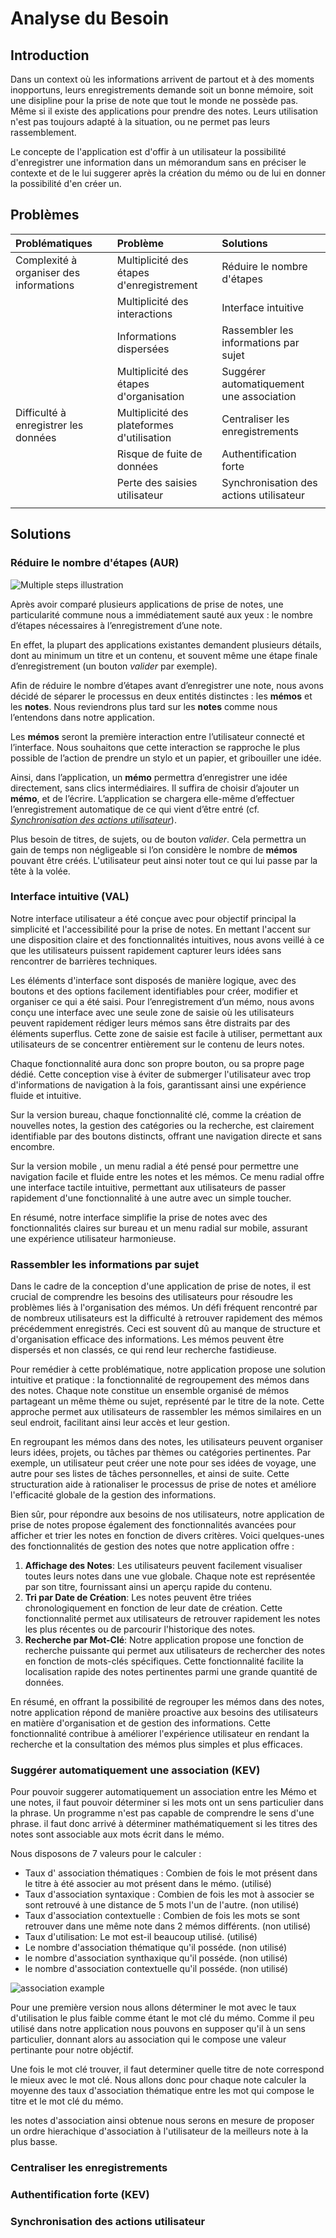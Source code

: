 # Analyse du Besoin

## Introduction

Dans un context où les informations arrivent de partout et à des moments inopportuns, leurs enregistrements demande soit un bonne mémoire, soit une disipline pour la prise de note que tout le monde ne possède pas. Même si il existe des applications pour prendre des notes. Leurs utilisation n'est pas toujours adapté à la situation, ou ne permet pas leurs rassemblement.

Le concepte de l'application est d'offir à un utilisateur la possibilité d'enregistrer une information dans un mémorandum sans en préciser le contexte et de le lui suggerer après la création du mémo ou de lui en donner la possibilité d'en créer un.

## Problèmes

|Problématiques                                             |Problème                                               |Solutions                                                        |
|:----------------------------------------------------------|:------------------------------------------------------|:----------------------------------------------------------------|
|Complexité à organiser des informations                    |Multiplicité des étapes d'enregistrement               | Réduire le nombre d'étapes                                      |
|                                                           |Multiplicité des interactions                          | Interface intuitive                                             |
|                                                           |Informations dispersées                                | Rassembler les informations par sujet                           |
|                                                           |Multiplicité des étapes d'organisation                 | Suggérer automatiquement une association                        |
|Difficulté à enregistrer les données                       |Multiplicité des plateformes d'utilisation             | Centraliser les enregistrements                                 |
|                                                           |Risque de fuite de données                             | Authentification forte                                          |
|                                                           |Perte des saisies utilisateur                          | Synchronisation des actions utilisateur                         |
||||

## Solutions

### Réduire le nombre d'étapes (AUR)

![Multiple steps illustration](assets/multiple-steps.png)

Après avoir comparé plusieurs applications de prise de notes, une particularité commune nous a immédiatement sauté aux yeux : le nombre d’étapes nécessaires à l’enregistrement d’une note.

En effet, la plupart des applications existantes demandent plusieurs détails, dont au minimum un titre et un contenu, et souvent même une étape finale d’enregistrement (un bouton *valider* par exemple).

Afin de réduire le nombre d’étapes avant d’enregistrer une note, nous avons décidé de séparer le processus en deux entités distinctes : les **mémos** et les **notes**. Nous reviendrons plus tard sur les **notes** comme nous l’entendons dans notre application.

Les **mémos** seront la première interaction entre l’utilisateur connecté et l’interface. Nous souhaitons que cette interaction se rapproche le plus possible de l’action de prendre un stylo et un papier, et gribouiller une idée.

Ainsi, dans l’application, un **mémo** permettra d’enregistrer une idée directement, sans clics intermédiaires. Il suffira de choisir d’ajouter un **mémo**, et de l’écrire. L’application se chargera elle-même d’effectuer l’enregistrement automatique de ce qui vient d’être entré (cf. [*Synchronisation des actions utilisateur*](#synchronisation-des-actions-utilisateur)).

Plus besoin de titres, de sujets, ou de bouton *valider*. Cela permettra un gain de temps non négligeable si l’on considère le nombre de **mémos** pouvant être créés. L'utilisateur peut ainsi noter tout ce qui lui passe par la tête à la volée.

### Interface intuitive (VAL)

Notre interface utilisateur a été conçue avec pour objectif principal la simplicité et l'accessibilité pour la prise de notes. En mettant l'accent sur une disposition claire et des fonctionnalités intuitives, nous avons veillé à ce que les utilisateurs puissent rapidement capturer leurs idées sans rencontrer de barrières techniques. 

Les éléments d'interface sont disposés de manière logique, avec des boutons et des options facilement identifiables pour créer, modifier et organiser ce qui a été saisi. Pour l’enregistrement d’un mémo, nous avons conçu une interface avec une seule zone de saisie où les utilisateurs peuvent rapidement rédiger leurs mémos sans être distraits par des éléments superflus. Cette zone de saisie est  facile à utiliser, permettant aux utilisateurs de se concentrer entièrement sur le contenu de leurs notes. 

Chaque fonctionnalité aura donc son propre bouton, ou sa propre page dédié. Cette conception vise à éviter de submerger l'utilisateur avec trop d'informations de navigation à la fois, garantissant ainsi une expérience fluide et intuitive. 

Sur la version bureau, chaque fonctionnalité clé, comme la création de nouvelles notes, la gestion des catégories ou la recherche, est clairement identifiable par des boutons distincts, offrant une navigation directe et sans encombre.  

Sur la version mobile ,  un menu radial a été pensé pour permettre une navigation facile et fluide entre les notes et les mémos. Ce menu radial offre une interface tactile intuitive, permettant aux utilisateurs de passer rapidement d'une fonctionnalité à une autre avec un simple toucher. 

En résumé, notre interface simplifie la prise de notes avec des fonctionnalités claires sur bureau et un menu radial sur mobile, assurant une expérience utilisateur harmonieuse.

### Rassembler les informations par sujet
Dans le cadre de la conception d'une application de prise de notes, il est crucial de comprendre les besoins des utilisateurs pour résoudre les problèmes liés à l'organisation des mémos. Un défi fréquent rencontré par de nombreux utilisateurs est la difficulté à retrouver rapidement des mémos précédemment enregistrés. Ceci est souvent dû au manque de structure et d'organisation efficace des informations. Les mémos peuvent être dispersés et non classés, ce qui rend leur recherche fastidieuse.

Pour remédier à cette problématique, notre application propose une solution intuitive et pratique : la fonctionnalité de regroupement des mémos dans des notes. Chaque note constitue un ensemble organisé de mémos partageant un même thème ou sujet, représenté par le titre de la note. Cette approche permet aux utilisateurs de rassembler les mémos similaires en un seul endroit, facilitant ainsi leur accès et leur gestion.

En regroupant les mémos dans des notes, les utilisateurs peuvent organiser leurs idées, projets, ou tâches par thèmes ou catégories pertinentes. Par exemple, un utilisateur peut créer une note pour ses idées de voyage, une autre pour ses listes de tâches personnelles, et ainsi de suite. Cette structuration aide à rationaliser le processus de prise de notes et améliore l'efficacité globale de la gestion des informations.

Bien sûr, pour répondre aux besoins de nos utilisateurs, notre application de prise de notes propose également des fonctionnalités avancées pour afficher et trier les notes en fonction de divers critères. Voici quelques-unes des fonctionnalités de gestion des notes que notre application offre :

1. **Affichage des Notes**: Les utilisateurs peuvent facilement visualiser toutes leurs notes dans une vue globale. Chaque note est représentée par son titre, fournissant ainsi un aperçu rapide du contenu.
2. **Tri par Date de Création**: Les notes peuvent être triées chronologiquement en fonction de leur date de création. Cette fonctionnalité permet aux utilisateurs de retrouver rapidement les notes les plus récentes ou de parcourir l'historique des notes.
3. **Recherche par Mot-Clé**: Notre application propose une fonction de recherche puissante qui permet aux utilisateurs de rechercher des notes en fonction de mots-clés spécifiques. Cette fonctionnalité facilite la localisation rapide des notes pertinentes parmi une grande quantité de données.

En résumé, en offrant la possibilité de regrouper les mémos dans des notes, notre application répond de manière proactive aux besoins des utilisateurs en matière d'organisation et de gestion des informations. Cette fonctionnalité contribue à améliorer l'expérience utilisateur en rendant la recherche et la consultation des mémos plus simples et plus efficaces.

### Suggérer automatiquement une association (KEV)

Pour pouvoir suggerer automatiquement un association entre les Mémo et une notes, il faut pouvoir déterminer si les mots ont un sens particulier dans la phrase. Un programme n'est pas capable de comprendre le sens d'une phrase. il faut donc arrivé à déterminer mathématiquement si les titres des notes sont associable aux mots écrit dans le mémo.

Nous disposons de 7 valeurs pour le calculer :

* Taux d' association thématiques : Combien de fois le mot présent dans le titre à été associer au mot présent dans le mémo. (utilisé)
* Taux d'association syntaxique : Combien de fois les mot à associer se sont retrouvé à une distance de 5 mots l'un de l'autre. (non utilisé)
* Taux d'association contextuelle : Combien de fois les mots se sont retrouver dans une même note dans 2 mémos différents. (non utilisé)
* Taux d'utilisation: Le mot est-il beaucoup utilisé. (utilisé)
* Le nombre d'association thématique qu'il posséde. (non utilisé)
* le nombre d'association synthaxique qu'il posséde. (non utilisé)
* le nombre d'association contextuelle qu'il posséde. (non utilisé)

![association example](assets/taux-d'assoc.jpg)

Pour une première version nous allons déterminer le mot avec le taux d'utilisation le plus faible comme étant le mot clé du mémo. Comme il peu utilisé dans notre application nous pouvons en supposer qu'il à un sens particulier, donnant alors au association qui le compose une valeur pertinante pour notre objéctif.

Une fois le mot clé trouver, il faut determiner quelle titre de note correspond le mieux avec le mot clé. Nous allons donc pour chaque note calculer la moyenne des taux d'association thématique entre les mot qui compose le titre et le mot clé du mémo.

les notes d'association ainsi obtenue nous serons en mesure de proposer un ordre hierachique d'association à l'utilisateur de la meilleurs note à la plus basse.

### Centraliser les enregistrements

### Authentification forte (KEV)

### Synchronisation des actions utilisateur
